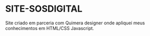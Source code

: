 # SITE-SOSDIGITAL
Site criado em parceria com Quimera designer onde apliquei meus conhecimentos em HTML/CSS Javascript.
